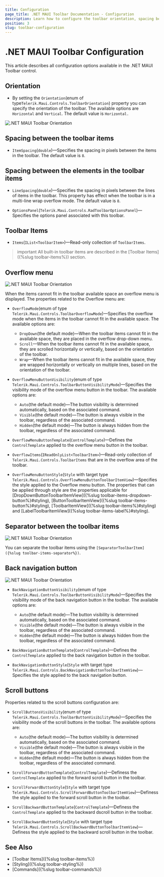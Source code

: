```yaml
---
title: Configuration
page_title: .NET MAUI Toolbar Documentation - Configuration
description: Learn how to configure the toolbar orientation, spacing between items, overflow menu, and other options which Telerik .NET MAUI Toolbar provides.
position: 3
slug: toolbar-configuration
---
```


# .NET MAUI Toolbar Configuration

This article describes all configuration options available in the .NET MAUI Toolbar control.

## Orientation

* By setting the `Orientation`(enum of type`Telerik.Maui.Controls.ToolbarOrientation`) property you can specify the orientation of the toolbar. The available options are `Horizontal` and `Vertical`. The default value is `Horizontal.`

![.NET MAUI Toolbar Orientation](images/toolbar-orientation.png)

## Spacing between the toolbar items

* `ItemSpacing`(`double`)&mdash;Specifies the spacing in pixels between the items in the toolbar. The default value is `8`.

## Spacing between the elements in the toolbar items

* `LineSpacing`(`double`)&mdash;Specifies the spacing in pixels between the lines of items in the toolbar. This property has effect when the toolbar is in a multi-line wrap overflow mode. The default value is `8`.

* `OptionsPanel`(`Telerik.Maui.Controls.RadToolbarOptionsPanel`)&mdash;Specifies the options panel associated with this toolbar.

## Toolbar Items

* `Items`(`IList<ToolbarItem>`)&mdash;Read-only collection of `ToolbarItems`.

>important All built-in toolbar items are described in the [Toolbar Items]({%slug toolbar-items%}) section.

## Overflow menu

![.NET MAUI Toolbar Orientation](images/toolbar-overflow-menu.png)

When the items cannot fit in the toolbar available space an overflow menu is displayed. The properties related to the Overflow menu are: 

* `OverflowMode`(enum of type `Telerik.Maui.Controls.ToolbarOverflowMode`)&mdash;Specifies the overflow mode when the items in the toolbar cannot fit in the available space. The available options are:
	* `DropDown`(the default mode)&mdash;When the toolbar items cannot fit in the available space, they are placed in the overflow drop-down menu.
	* `Scroll`&mdash;When the toolbar items cannot fit in the available space, they are scrolled horizontally or vertically, based on the orientation of the toolbar.
	* `Wrap`&mdash;When the toolbar items cannot fit in the available space, they are wrapped horizontally or vertically on multiple lines, based on the orientation of the toolbar.

* `OverflowMenuButtonVisibility`(enum of type `Telerik.Maui.Controls.ToolbarButtonVisibilityMode`)&mdash;Specifies the visibility mode of the overflow menu button in the toolbar. The available options are:
	* `Auto`(the default mode)&mdash;The button visibility is determined automatically, based on the associated command.
	* `Visible`(the default mode)&mdash;The button is always visible in the toolbar, regardless of the associated command.
	* `Hidden`(the default mode)&mdash;The button is always hidden from the toolbar, regardless of the associated command.

* `OverflowMenuButtonTemplate`(`ControlTemplate`)&mdash;Defines the `ControlTemplate` applied to the overflow menu button in the toolbar.
* `OverflowItems`(`IReadOnlyList<ToolbarItem>`)&mdash;Read-only collection of `Telerik.Maui.Controls.ToolbarItems` that are in the overflow area of the toolbar.
* `OverflowMenuButtonStyle`(`Style` with target type `Telerik.Maui.Controls.OverflowMenuButtonToolbarItemView`)&mdash;Specifies the style applied to the Overflow menu button. The properties that can be applied through style are the properties applicable for [DropDownButtonToolbarItemView]({%slug toolbar-items-dropdown-button%}#styling), [ButtonToolbarItemView]({%slug toolbar-items-button%}#styling), [ToolbarItemView]({%slug toolbar-items%}#styling) and [LabelToolbarItemView]({%slug toolbar-items-label%}#styling).

## Separator between the toolbar items

![.NET MAUI Toolbar Orientation](images/toolbar-separator.png)

You can separate the toolbar items using the `[SeparatorToolbarItem]({%slug toolbar-items-separator%})`.

## Back navigation button

![.NET MAUI Toolbar Orientation](images/toolbar-back-navigationbutton.png)

* `BackNavigationButtonVisibility`(enum of type `Telerik.Maui.Controls.ToolbarButtonVisibilityMode`)&mdash;Specifies the visibility mode of the back navigation button in the toolbar. The available options are:
	* `Auto`(the default mode)&mdash;The button visibility is determined automatically, based on the associated command.
	* `Visible`(the default mode)&mdash;The button is always visible in the toolbar, regardless of the associated command.
	* `Hidden`(the default mode)&mdash;The button is always hidden from the toolbar, regardless of the associated command.

* `BackNavigationButtonTemplate`(`ControlTemplate`)&mdash;Defines the `ControlTemplate` applied to the back navigation button in the toolbar.
* `BackNavigationButtonStyle`(`Style` with target type `Telerik.Maui.Controls.BackNavigationButtonToolbarItemView`)&mdash;Specifies the style applied to the back navigation button.

## Scroll buttons

Properties related to the scroll buttons configuration are:

* `ScrollButtonsVisibility`(enum of type `Telerik.Maui.Controls.ToolbarButtonVisibilityMode`)&mdash;Specifies the visibility mode of the scroll buttons in the toolbar. The available options are:
	* `Auto`(the default mode)&mdash;The button visibility is determined automatically, based on the associated command.
	* `Visible`(the default mode)&mdash;The button is always visible in the toolbar, regardless of the associated command.
	* `Hidden`(the default mode)&mdash;The button is always hidden from the toolbar, regardless of the associated command.

* `ScrollForwardButtonTemplate`(`ControlTemplate`)&mdash;Definess the `ControlTemplate` applied to the forward scroll button in the toolbar.
* `ScrollForwardButtonStyle`(`Style` with target type `Telerik.Maui.Controls.ScrollForwardButtonToolbarItemView`)&mdash;Definess the style applied to the forward scroll button in the toolbar.
* `ScrollBackwardButtonTemplate`(`ControlTemplate`)&mdash;Definess the `ControlTemplate` applied to the backward dscroll button in the toolbar.
* `ScrollBackwardButtonStyle`(`Style` with target type `Telerik.Maui.Controls.ScrollBackwardButtonToolbarItemView`)&mdash;Definess the style applied to the backward scroll button in the toolbar.

## See Also

- [Toolbar Items]({%slug toolbar-items%})
- [Styling]({%slug toolbar-styling%})
- [Commands]({%slug toolbar-commands%})
